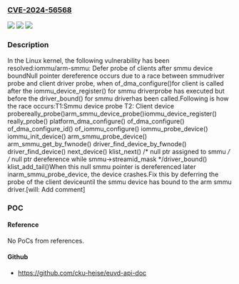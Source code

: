 ### [CVE-2024-56568](https://cve.mitre.org/cgi-bin/cvename.cgi?name=CVE-2024-56568)
![](https://img.shields.io/static/v1?label=Product&message=Linux&color=blue)
![](https://img.shields.io/static/v1?label=Version&message=021bb8420d44cf56102d44fca9af628625e75482%3C%20c2527d07c7e9cda2c6165d5edccf74752baac1b0%20&color=brighgreen)
![](https://img.shields.io/static/v1?label=Vulnerability&message=n%2Fa&color=brighgreen)

### Description

In the Linux kernel, the following vulnerability has been resolved:iommu/arm-smmu: Defer probe of clients after smmu device boundNull pointer dereference occurs due to a race between smmudriver probe and client driver probe, when of_dma_configure()for client is called after the iommu_device_register() for smmu driverprobe has executed but before the driver_bound() for smmu driverhas been called.Following is how the race occurs:T1:Smmu device probe		T2: Client device probereally_probe()arm_smmu_device_probe()iommu_device_register()					really_probe()					platform_dma_configure()					of_dma_configure()					of_dma_configure_id()					of_iommu_configure()					iommu_probe_device()					iommu_init_device()					arm_smmu_probe_device()					arm_smmu_get_by_fwnode()						driver_find_device_by_fwnode()						driver_find_device()						next_device()						klist_next()						    /* null ptr						       assigned to smmu */					/* null ptr dereference					   while smmu->streamid_mask */driver_bound()	klist_add_tail()When this null smmu pointer is dereferenced later inarm_smmu_probe_device, the device crashes.Fix this by deferring the probe of the client deviceuntil the smmu device has bound to the arm smmu driver.[will: Add comment]

### POC

#### Reference
No PoCs from references.

#### Github
- https://github.com/cku-heise/euvd-api-doc

